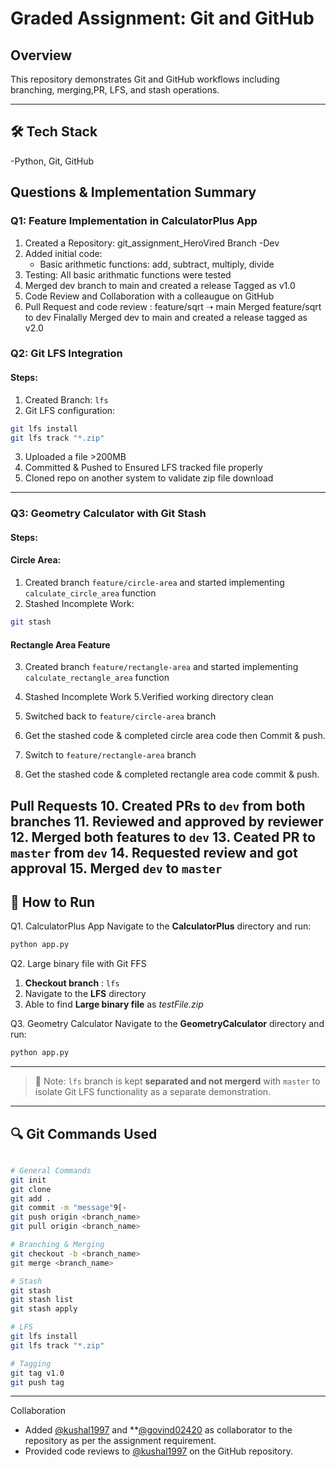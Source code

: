 # Graded Assignment: Git and GitHub

##  Overview

This repository demonstrates Git and GitHub workflows including branching, merging,PR, LFS, and stash operations.

---

## 🛠 Tech Stack 

-Python, Git, GitHub


##  Questions & Implementation Summary

### **Q1: Feature Implementation in CalculatorPlus App**

1. Created a Repository: git_assignment_HeroVired Branch -Dev
2. Added initial code:
    - Basic arithmetic functions: add, subtract, multiply, divide
3. Testing: All basic arithmatic functions were tested
4. Merged dev branch to main and created a release Tagged as v1.0
5. Code Review and Collaboration with a colleaugue on GitHub
6. Pull Request and code review : feature/sqrt ➝ main Merged feature/sqrt to dev Finalally Merged dev to main and created a release tagged as v2.0


### Q2: Git LFS Integration
#### Steps:

1. Created Branch: `lfs`
2. Git LFS configuration:
```bash command
git lfs install
git lfs track "*.zip"
```
3.  Uploaded a file >200MB
4. Committed & Pushed to Ensured LFS tracked file properly
5. Cloned repo on another system to validate zip file download

---

### **Q3: Geometry Calculator with Git Stash**
#### Steps:
#### Circle Area:

1. Created branch  `feature/circle-area` and started implementing `calculate_circle_area` function
2. Stashed Incomplete Work:
```bash
git stash
```

####  Rectangle Area Feature

3. Created branch `feature/rectangle-area` and started implementing `calculate_rectangle_area` function
4. Stashed Incomplete Work
5.Verified working directory clean


6. Switched back to `feature/circle-area` branch
7. Get the stashed code & completed circle area code then Commit & push.
8. Switch to `feature/rectangle-area` branch
9.  Get the stashed code & completed rectangle area code commit & push.

Pull Requests
10. Created PRs to `dev` from both branches
11. Reviewed and approved by reviewer
12. Merged both features to `dev`
13. Ceated PR to `master` from `dev`
14. Requested review and got approval
15. Merged `dev` to `master`
---

## **🚀 How to Run**

 Q1. CalculatorPlus App
Navigate to the **CalculatorPlus** directory and run:
```bash
python app.py
```

 Q2. Large binary file with Git FFS
1. **Checkout branch** : `lfs`
2. Navigate to the **LFS** directory 
3. Able to find **Large binary file** as *testFile.zip*

 Q3. Geometry Calculator
Navigate to the **GeometryCalculator** directory and run:
```bash
python app.py
```
---


> 📌 Note: `lfs` branch is kept **separated and not mergerd** with `master` to isolate  Git LFS functionality as a separate demonstration.

---

## 🔍 Git Commands Used

``` bash

# General Commands
git init
git clone
git add .
git commit -m "message"9[-
git push origin <branch_name>
git pull origin <branch_name>

# Branching & Merging
git checkout -b <branch_name>
git merge <branch_name>

# Stash
git stash
git stash list
git stash apply

# LFS
git lfs install
git lfs track "*.zip"

# Tagging
git tag v1.0
git push tag
```

---

Collaboration

- Added [@kushal1997](https://github.com/kushal1997) and **[@govind02420](https://github.com/govind02420) as collaborator to the repository as per the assignment requirement.
- Provided code reviews to [@kushal1997](https://github.com/kushal1997) on the GitHub repository.

